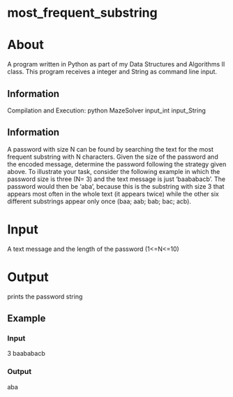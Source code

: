 # most_frequent_substring
<H1>About</H1>
<body>
A program written in Python as part of my Data Structures and Algorithms II class. This program receives a integer and String as command line input.
  <H2>Information</H2>
  Compilation and Execution:    python MazeSolver input_int input_String <br>

</body>
  <H2>Information</H2>
  <body>
  A password with size N can be found by searching the text for the most frequent substring with N characters.
Given the size of the password and the encoded message, determine the password following the strategy
given above.
To illustrate your task, consider the following example in which the password size is three (N= 3) and the text
message is just ‘baababacb’. The password would then be ‘aba’, because this is the substring with size 3 that
appears most often in the whole text (it appears twice) while the other six different substrings appear only once
(baa; aab; bab; bac; acb).
  </body>
<H1>Input</H1>
  <body>
  A text message and the length of the password (1<=N<=10)
  </body>
<H1>Output</H1>  
  <body>
  prints the password string
  </body>
<H2>Example</H2>  
  <H3>Input</H3>
  <body>
  3
  baababacb
  </body>
  <H3>Output</H3>
  <body>
  aba
  </body>
